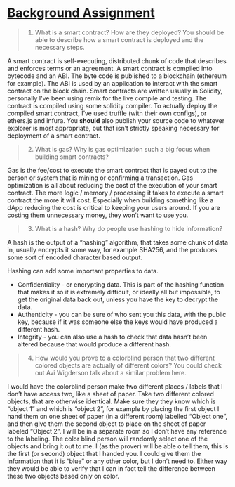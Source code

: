 # [Background Assignment](https://harmonyone.notion.site/Background-Assignment-a0d3855f9b9d4728a58b481c30ecfd3f)

> 1. What is a smart contract? How are they deployed? You should be able to describe how a smart contract is deployed and the necessary steps.

A smart contract is self-executing, distributed chunk of code that describes and enforces terms or an agreement. A smart contract is compiled into bytecode and an ABI. The byte code is published to a blockchain (ethereum for example). The ABI is used by an application to interact with the smart contract on the block chain. Smart contracts are written usually in Solidity, personally I’ve been using remix for the live compile and testing.
The contract is compiled using some solidity compiler. To actually deploy the compiled smart contract, I’ve used truffle (with their own configs), or ethers.js and infura. You **should** also publish your source code to whatever explorer is most appropriate, but that isn’t strictly speaking necessary for deployment of a smart contract.

> 2. What is gas? Why is gas optimization such a big focus when building smart contracts?

Gas is the fee/cost to execute the smart contract that is payed out to the person or system that is mining or confirming a transaction. Gas optimization is all about reducing the cost of the execution of your smart contract. The more logic / memory / processing it takes to execute a smart contract the more it will cost. Especially when building something like a dApp reducing the cost is critical to keeping your users around. If you are costing them unnecessary money, they won’t want to use you.

> 3.  What is a hash? Why do people use hashing to hide information?

A hash is the output of a “hashing” algorithm, that takes some chunk of data in, usually encrypts it some way, for example SHA256, and the produces some sort of encoded character based output.

Hashing can add some important properties to data.

- Confidentiality - or encrypting data. This is part of the hashing function that makes it so it is extremely difficult, or ideally all but impossible, to get the original data back out, unless you have the key to decrypt the data.
- Authenticity - you can be sure of who sent you this data, with the public key, because if it was someone else the keys would have produced a different hash.
- Integrity - you can also use a hash to check that data hasn’t been altered because that would produce a different hash.

> 4. How would you prove to a colorblind person that two different colored objects are actually of different colors? You could check out Avi Wigderson talk about a similar problem here.

I would have the colorblind person make two different places / labels that I don’t have access two, like a sheet of paper. Take two different colored objects, that are otherwise identical. Make sure they they know which is “object 1” and which is “object 2”, for example by placing the first object I hand them on one sheet of paper (in a different room) labelled “Object one”, and then give them the second object to place on the sheet of paper labeled “Object 2”. I will be in a separate room so I don’t have any reference to the labeling. The color blind person will randomly select one of the objects and bring it out to me. I (as the prover) will be able o tell them, this is the first (or second) object that I handed you. I could give them the information that it is “blue” or any other color, but I don’t need to. Either way they would be able to verify that I can in fact tell the difference between these two objects based only on color.
